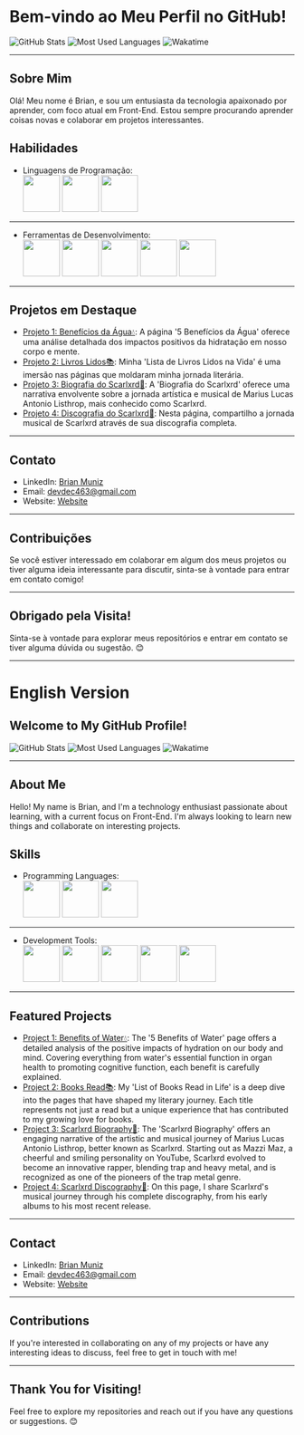 # Bem-vindo ao Meu Perfil no GitHub!

![GitHub Stats](https://github-readme-stats.vercel.app/api?username=devdecfalter&show_icons=true) ![Most Used Languages](https://github-readme-stats.vercel.app/api/top-langs/?username=devdecfalter&layout=compact) ![Wakatime](https://wakatime.com/badge/user/018e3f91-aa3d-4aa8-92b4-71fa85a0fd74.svg)

---

## Sobre Mim
Olá! Meu nome é Brian, e sou um entusiasta da tecnologia apaixonado por aprender, com foco atual em Front-End. Estou sempre procurando aprender coisas novas e colaborar em projetos interessantes.

## Habilidades
- Linguagens de Programação: <br>
<img src="https://cdn.jsdelivr.net/gh/devicons/devicon@latest/icons/html5/html5-original.svg" height="65px" width="65" /> <img src="https://cdn.jsdelivr.net/gh/devicons/devicon@latest/icons/css3/css3-original.svg" height="65px" width="65" />  <img src="https://cdn.jsdelivr.net/gh/devicons/devicon@latest/icons/javascript/javascript-original.svg" height="65px" width="65"/>
---

- Ferramentas de Desenvolvimento: <br>
<img src="https://cdn.jsdelivr.net/gh/devicons/devicon@latest/icons/git/git-plain.svg" height="65px" width="65" /> <img src="https://cdn.jsdelivr.net/gh/devicons/devicon@latest/icons/github/github-original.svg" height="65px" width="65" /> <img src="https://cdn.jsdelivr.net/gh/devicons/devicon@latest/icons/vscode/vscode-original.svg" height="65px" width="65" /> <img src="https://cdn.jsdelivr.net/gh/devicons/devicon@latest/icons/vercel/vercel-original.svg" height="65px" width="65" /> <img src="https://cdn.jsdelivr.net/gh/devicons/devicon@latest/icons/gimp/gimp-original-wordmark.svg" height="65px" width="65px"/>
          
---

## Projetos em Destaque
- [Projeto 1: Benefícios da Água💧](https://devdecfalter.github.io/Projetos/beneficios-da-agua/index.html): A página '5 Benefícios da Água' oferece uma análise detalhada dos impactos positivos da hidratação em nosso corpo e mente.
- [Projeto 2: Livros Lidos📚](https://devdecfalter.github.io/Projetos/livros-lidos/index.html): Minha 'Lista de Livros Lidos na Vida' é uma imersão nas páginas que moldaram minha jornada literária.
- [Projeto 3: Biografia do Scarlxrd📝](https://devdecfalter.github.io/Projetos/bio-scar/index.html): A 'Biografia do Scarlxrd' oferece uma narrativa envolvente sobre a jornada artística e musical de Marius Lucas Antonio Listhrop, mais conhecido como Scarlxrd.
- [Projeto 4: Discografia do Scarlxrd📝](https://devdecfalter.github.io/Projetos/discografia-scar/index.html): Nesta página, compartilho a jornada musical de Scarlxrd através de sua discografia completa.
---

## Contato
- LinkedIn: [Brian Muniz](https://www.linkedin.com/in/brian-muniz-silveira-220367297/)
- Email: [devdec463@gmail.com](mailto:devdec463@gmail.com)
- Website: [Website](https://devdecfalter.github.io/Projetos/)
---

## Contribuições
Se você estiver interessado em colaborar em algum dos meus projetos ou tiver alguma ideia interessante para discutir, sinta-se à vontade para entrar em contato comigo!

---

## Obrigado pela Visita!
Sinta-se à vontade para explorar meus repositórios e entrar em contato se tiver alguma dúvida ou sugestão. 😊


---

# English Version

## Welcome to My GitHub Profile!

![GitHub Stats](https://github-readme-stats.vercel.app/api?username=devdecfalter&show_icons=true) ![Most Used Languages](https://github-readme-stats.vercel.app/api/top-langs/?username=devdecfalter&layout=compact) ![Wakatime](https://wakatime.com/badge/user/018e3f91-aa3d-4aa8-92b4-71fa85a0fd74.svg)

---

## About Me
Hello! My name is Brian, and I'm a technology enthusiast passionate about learning, with a current focus on Front-End. I'm always looking to learn new things and collaborate on interesting projects.

## Skills
- Programming Languages: <br>
<img src="https://cdn.jsdelivr.net/gh/devicons/devicon@latest/icons/html5/html5-original.svg" height="65px" width="65" /> <img src="https://cdn.jsdelivr.net/gh/devicons/devicon@latest/icons/css3/css3-original.svg" height="65px" width="65" />  <img src="https://cdn.jsdelivr.net/gh/devicons/devicon@latest/icons/javascript/javascript-original.svg" height="65px" width="65"/>
---

- Development Tools: <br>
<img src="https://cdn.jsdelivr.net/gh/devicons/devicon@latest/icons/git/git-plain.svg" height="65px" width="65" /> <img src="https://cdn.jsdelivr.net/gh/devicons/devicon@latest/icons/github/github-original.svg" height="65px" width="65" /> <img src="https://cdn.jsdelivr.net/gh/devicons/devicon@latest/icons/vscode/vscode-original.svg" height="65px" width="65" /> <img src="https://cdn.jsdelivr.net/gh/devicons/devicon@latest/icons/vercel/vercel-original.svg" height="65px" width="65" /> <img src="https://cdn.jsdelivr.net/gh/devicons/devicon@latest/icons/gimp/gimp-original-wordmark.svg" height="65px" width="65px"/>
          
---

## Featured Projects
- [Project 1: Benefits of Water💧](https://devdecfalter.github.io/Projetos/beneficios-da-agua/index.html): The '5 Benefits of Water' page offers a detailed analysis of the positive impacts of hydration on our body and mind. Covering everything from water's essential function in organ health to promoting cognitive function, each benefit is carefully explained.
- [Project 2: Books Read📚](https://devdecfalter.github.io/Projetos/livros-lidos/index.html): My 'List of Books Read in Life' is a deep dive into the pages that have shaped my literary journey. Each title represents not just a read but a unique experience that has contributed to my growing love for books.
- [Project 3: Scarlxrd Biography📝](https://devdecfalter.github.io/Projetos/bio-scar/index.html): The 'Scarlxrd Biography' offers an engaging narrative of the artistic and musical journey of Marius Lucas Antonio Listhrop, better known as Scarlxrd. Starting out as Mazzi Maz, a cheerful and smiling personality on YouTube, Scarlxrd evolved to become an innovative rapper, blending trap and heavy metal, and is recognized as one of the pioneers of the trap metal genre.
- [Project 4: Scarlxrd Discography📝](https://devdecfalter.github.io/Projetos/discografia-scar/index.html): On this page, I share Scarlxrd's musical journey through his complete discography, from his early albums to his most recent release.
---

## Contact
- LinkedIn: [Brian Muniz](https://www.linkedin.com/in/brian-muniz-silveira-220367297/)
- Email: [devdec463@gmail.com](mailto:devdec463@gmail.com)
- Website: [Website](https://devdecfalter.github.io/Projetos/)
---

## Contributions
If you're interested in collaborating on any of my projects or have any interesting ideas to discuss, feel free to get in touch with me!

---

## Thank You for Visiting!
Feel free to explore my repositories and reach out if you have any questions or suggestions. 😊
